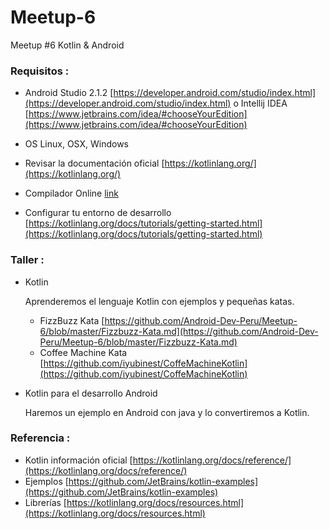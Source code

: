 # Meetup-6
Meetup #6 Kotlin &amp; Android

### Requisitos :

- Android Studio 2.1.2 [https://developer.android.com/studio/index.html](https://developer.android.com/studio/index.html) o Intellij IDEA [https://www.jetbrains.com/idea/#chooseYourEdition](https://www.jetbrains.com/idea/#chooseYourEdition)
  
- OS Linux, OSX, Windows
- Revisar la documentación oficial [https://kotlinlang.org/](https://kotlinlang.org/)
- Compilador Online [link](http://try.kotlinlang.org/#/Examples/Hello,%20world!/Simplest%20version/Simplest%20version.kt) 
- Configurar tu entorno de desarrollo [https://kotlinlang.org/docs/tutorials/getting-started.html](https://kotlinlang.org/docs/tutorials/getting-started.html)

### Taller :

- Kotlin

  Aprenderemos el lenguaje Kotlin con ejemplos y pequeñas katas.
  
  * FizzBuzz Kata [https://github.com/Android-Dev-Peru/Meetup-6/blob/master/Fizzbuzz-Kata.md](https://github.com/Android-Dev-Peru/Meetup-6/blob/master/Fizzbuzz-Kata.md)
  * Coffee Machine Kata [https://github.com/iyubinest/CoffeMachineKotlin](https://github.com/iyubinest/CoffeMachineKotlin)

- Kotlin para el desarrollo Android

  Haremos un ejemplo en Android con java y lo  convertiremos  a Kotlin.

### Referencia :

- Kotlin información oficial [https://kotlinlang.org/docs/reference/](https://kotlinlang.org/docs/reference/)
- Ejemplos [https://github.com/JetBrains/kotlin-examples](https://github.com/JetBrains/kotlin-examples)
- Librerías [https://kotlinlang.org/docs/resources.html](https://kotlinlang.org/docs/resources.html)
